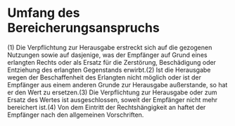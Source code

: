# Umfang des Bereicherungsanspruchs

(1) Die Verpflichtung zur Herausgabe erstreckt sich auf die gezogenen Nutzungen sowie auf dasjenige, was der Empfänger auf Grund eines erlangten Rechts oder als Ersatz für die Zerstörung, Beschädigung oder Entziehung des erlangten Gegenstands erwirbt.(2) Ist die Herausgabe wegen der Beschaffenheit des Erlangten nicht möglich oder ist der Empfänger aus einem anderen Grunde zur Herausgabe außerstande, so hat er den Wert zu ersetzen.(3) Die Verpflichtung zur Herausgabe oder zum Ersatz des Wertes ist ausgeschlossen, soweit der Empfänger nicht mehr bereichert ist.(4) Von dem Eintritt der Rechtshängigkeit an haftet der Empfänger nach den allgemeinen Vorschriften. 

